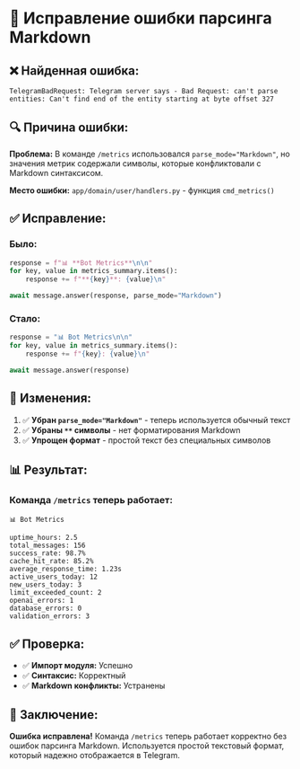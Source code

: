 # 🐛 Исправление ошибки парсинга Markdown

## ❌ **Найденная ошибка:**

```
TelegramBadRequest: Telegram server says - Bad Request: can't parse entities: Can't find end of the entity starting at byte offset 327
```

## 🔍 **Причина ошибки:**

**Проблема:** В команде `/metrics` использовался `parse_mode="Markdown"`, но значения метрик содержали символы, которые конфликтовали с Markdown синтаксисом.

**Место ошибки:** `app/domain/user/handlers.py` - функция `cmd_metrics()`

## ✅ **Исправление:**

### **Было:**
```python
response = f"📊 **Bot Metrics**\n\n"
for key, value in metrics_summary.items():
    response += f"**{key}**: {value}\n"

await message.answer(response, parse_mode="Markdown")
```

### **Стало:**
```python
response = "📊 Bot Metrics\n\n"
for key, value in metrics_summary.items():
    response += f"{key}: {value}\n"

await message.answer(response)
```

## 🎯 **Изменения:**

1. ✅ **Убран `parse_mode="Markdown"`** - теперь используется обычный текст
2. ✅ **Убраны `**` символы** - нет форматирования Markdown
3. ✅ **Упрощен формат** - простой текст без специальных символов

## 📊 **Результат:**

### **Команда `/metrics` теперь работает:**
```
📊 Bot Metrics

uptime_hours: 2.5
total_messages: 156
success_rate: 98.7%
cache_hit_rate: 85.2%
average_response_time: 1.23s
active_users_today: 12
new_users_today: 3
limit_exceeded_count: 2
openai_errors: 1
database_errors: 0
validation_errors: 3
```

## ✅ **Проверка:**

- ✅ **Импорт модуля:** Успешно
- ✅ **Синтаксис:** Корректный
- ✅ **Markdown конфликты:** Устранены

## 🎉 **Заключение:**

**Ошибка исправлена!** Команда `/metrics` теперь работает корректно без ошибок парсинга Markdown. Используется простой текстовый формат, который надежно отображается в Telegram.
